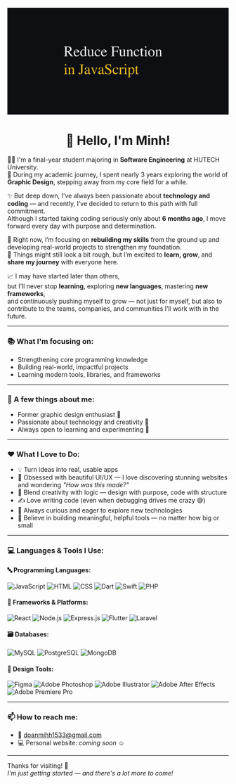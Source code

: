 <p align="center">
  <img src="./assets/cover_finall.gif" alt="It's me" width="800" style="pointer-events: none;" />
</p>

<h1 align="center">👋 Hello, I'm Minh!</h1>

🧑‍🎓 I'm a final-year student majoring in **Software Engineering** at HUTECH University.  
🎨 During my academic journey, I spent nearly 3 years exploring the world of **Graphic Design**, stepping away from my core field for a while.

✨ But deep down, I've always been passionate about **technology and coding** — and recently, I’ve decided to return to this path with full commitment.  
Although I started taking coding seriously only about **6 months ago**, I move forward every day with purpose and determination.

🚀 Right now, I’m focusing on **rebuilding my skills** from the ground up and developing real-world projects to strengthen my foundation.  
💬 Things might still look a bit rough, but I’m excited to **learn, grow**, and **share my journey** with everyone here.

📈 I may have started later than others,  
but I’ll never stop **learning**, exploring **new languages**, mastering **new frameworks**,  
and continuously pushing myself to grow — not just for myself, but also to contribute to the teams, companies, and communities I’ll work with in the future.

---

### 📚 What I'm focusing on:
- Strengthening core programming knowledge
- Building real-world, impactful projects
- Learning modern tools, libraries, and frameworks

---

### 🌱 A few things about me:
- Former graphic design enthusiast 🎨
- Passionate about technology and creativity 🚀
- Always open to learning and experimenting 🌟

---

### ❤️ What I Love to Do:

- 💡 Turn ideas into real, usable apps  
- 🎨 Obsessed with beautiful UI/UX — I love discovering stunning websites and wondering _"How was this made?"_
- 🔄 Blend creativity with logic — design with purpose, code with structure  
- ✍️ Love writing code (even when debugging drives me crazy 😅)  
- 🧠 Always curious and eager to explore new technologies  
- 🤝 Believe in building meaningful, helpful tools — no matter how big or small

---

### 💻 Languages & Tools I Use:

#### 🔤 Programming Languages:
![JavaScript](https://img.shields.io/badge/-JavaScript-F7DF1E?style=flat&logo=javascript&logoColor=black)
![HTML](https://img.shields.io/badge/-HTML5-E34F26?style=flat&logo=html5&logoColor=white)
![CSS](https://img.shields.io/badge/-CSS3-1572B6?style=flat&logo=css3&logoColor=white)
![Dart](https://img.shields.io/badge/-Dart-0175C2?style=flat&logo=dart&logoColor=white)
![Swift](https://img.shields.io/badge/-Swift-FA7343?style=flat&logo=swift&logoColor=white)
![PHP](https://img.shields.io/badge/-PHP-777BB4?style=flat&logo=php&logoColor=white)

#### 🧰 Frameworks & Platforms:
![React](https://img.shields.io/badge/-React-20232A?style=flat&logo=react&logoColor=61DAFB)
![Node.js](https://img.shields.io/badge/-Node.js-339933?style=flat&logo=nodedotjs&logoColor=white)
![Express.js](https://img.shields.io/badge/-Express.js-000000?style=flat&logo=express&logoColor=white)
![Flutter](https://img.shields.io/badge/-Flutter-02569B?style=flat&logo=flutter&logoColor=white)
![Laravel](https://img.shields.io/badge/-Laravel-FF2D20?style=flat&logo=laravel&logoColor=white)

#### 🗃️ Databases:
![MySQL](https://img.shields.io/badge/-MySQL-4479A1?style=flat&logo=mysql&logoColor=white)
![PostgreSQL](https://img.shields.io/badge/-PostgreSQL-336791?style=flat&logo=postgresql&logoColor=white)
![MongoDB](https://img.shields.io/badge/-MongoDB-47A248?style=flat&logo=mongodb&logoColor=white)

#### 🎨 Design Tools:
![Figma](https://img.shields.io/badge/-Figma-F24E1E?style=flat&logo=figma&logoColor=white)
![Adobe Photoshop](https://img.shields.io/badge/-Photoshop-31A8FF?style=flat&logo=adobephotoshop&logoColor=white)
![Adobe Illustrator](https://img.shields.io/badge/-Illustrator-FF9A00?style=flat&logo=adobeillustrator&logoColor=white)
![Adobe After Effects](https://img.shields.io/badge/-After%20Effects-9999FF?style=flat&logo=adobeaftereffects&logoColor=white)
![Adobe Premiere Pro](https://img.shields.io/badge/-Premiere%20Pro-9999FF?style=flat&logo=adobepremierepro&logoColor=white)

---

### 📫 How to reach me:
- 📨 doanmihh1533@gmail.com  
- 💻 Personal website: _coming soon_ ☺️

---

Thanks for visiting! 🌟  
_I'm just getting started — and there's a lot more to come!_
